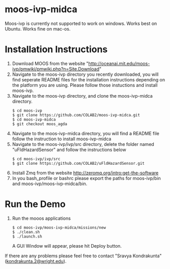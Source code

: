 # moos-ivp-midca 
Moos-ivp is currently not supported to work on windows.
Works best on Ubuntu.
Works fine on mac-os.

# Installation Instructions

1. Download MOOS from the website "http://oceanai.mit.edu/moos-ivp/pmwiki/pmwiki.php?n=Site.Download"
2. Navigate to the moos-ivp directory you recently downloaded, you will find seperate README files for the installation     instructions depending on the platform you are using. Please follow those instuctions and install moos-ivp.
3. Navigate to the moos-ivp directory, and clone the moos-ivp-midca directory.
   ```
   $ cd moos-ivp
   $ git clone https://github.com/COLAB2/moos-ivp-midca.git
   $ cd moos-ivp-midca
   $ git checkout moos_agda
   ```
4. Navigate to the moos-ivp-midca directory, you will find a README file follow the instruction to install moos-ivp-midca
5. Navigate to the moos-ivp/ivp/src directory, delete the folder named "uFldHazardSensor" and follow the instructions below
    ```
    $ cd moos-ivp/ivp/src
    $ git clone https://github.com/COLAB2/uFldHazardSensor.git
    ```
6. Install Zmq from the website http://zeromq.org/intro:get-the-software
7. In you bash_profile or bashrc please export the paths for moos-ivp/bin and moos-ivp/moos-ivp-midca/bin.


# Run the Demo
1. Run the mooos applications
    ```
    $ cd moos-ivp/moos-ivp-midca/missions/new
    $ ./clean.sh
    $ ./launch.sh
    ```
   A GUI Window will appear, please hit Deploy button.
   
   
 If there are any problems please feel free to contact "Sravya Kondrakunta" (kondrakunta.2@wright.edu).


